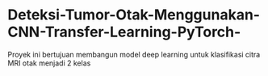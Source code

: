 # Deteksi-Tumor-Otak-Menggunakan-CNN-Transfer-Learning-PyTorch-
Proyek ini bertujuan membangun model deep learning untuk klasifikasi citra MRI otak menjadi 2 kelas

